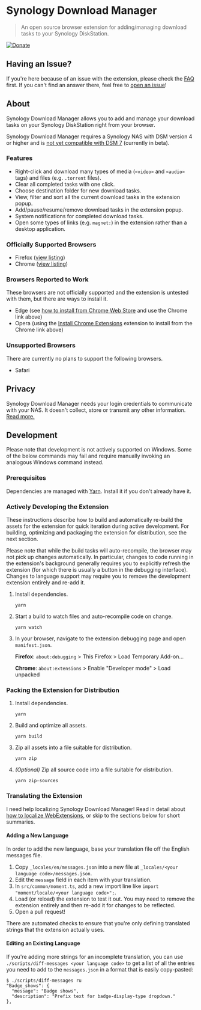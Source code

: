# Synology Download Manager

> An open source browser extension for adding/managing download tasks to your Synology DiskStation.

[![Donate](https://img.shields.io/badge/Donate%20$2-PayPal-brightgreen.svg)](https://paypal.me/downloadmanager/2)

## Having an Issue?

If you're here because of an issue with the extension, please check the [FAQ](./FAQ.md) first. If you can't find an answer there, feel free to [open an issue](https://github.com/seansfkelley/synology-download-manager/issues)!

## About

Synology Download Manager allows you to add and manage your download tasks on your Synology DiskStation right from your browser.

Synology Download Manager requires a Synology NAS with DSM version 4 or higher and is [not yet compatible with DSM 7](https://github.com/seansfkelley/synology-download-manager/issues/166) (currently in beta).

### Features

- Right-click and download many types of media (`<video>` and `<audio>` tags) and files (e.g. `.torrent` files).
- Clear all completed tasks with one click.
- Choose destination folder for new download tasks.
- View, filter and sort all the current download tasks in the extension popup.
- Add/pause/resume/remove download tasks in the extension popup.
- System notifications for completed download tasks.
- Open some types of links (e.g. `magnet:`) in the extension rather than a desktop application.

### Officially Supported Browsers

- Firefox ([view listing](https://addons.mozilla.org/en-US/firefox/addon/synology-download-manager/))
- Chrome ([view listing](https://chrome.google.com/webstore/detail/synology-download-manager/iaijiochiiocodhamehbpmdlobhgghgi))

### Browsers Reported to Work

These browsers are not officially supported and the extension is untested with them, but there are ways to install it.

- Edge (see [how to install from Chrome Web Store](https://support.microsoft.com/en-us/help/4538971/microsoft-edge-add-or-remove-extensions) and use the Chrome link above)
- Opera (using the [Install Chrome Extensions](https://addons.opera.com/en/extensions/details/install-chrome-extensions/) extension to install from the Chrome link above)

### Unsupported Browsers

There are currently no plans to support the following browsers.

- Safari

## Privacy

Synology Download Manager needs your login credentials to communicate with your NAS. It doesn't collect, store or transmit any other information. [Read more.](./PRIVACY.md)

## Development

Please note that development is not actively supported on Windows. Some of the below commands may fail and require manually invoking an analogous Windows command instead.

### Prerequisites

Dependencies are managed with [Yarn](https://github.com/yarnpkg/yarn). Install it if you don't already have it.

### Actively Developing the Extension

These instructions describe how to build and automatically re-build the assets for the extension for quick iteration during active development. For building, optimizing and packaging the extension for distribution, see the next section.

Please note that while the build tasks will auto-recompile, the browser may not pick up changes automatically. In particular, changes to code running in the extension's background generally requires you to explicitly refresh the extension (for which there is usually a button in the debugging interface). Changes to language support may require you to remove the development extension entirely and re-add it.

1. Install dependencies.

    ```
    yarn
    ```

2. Start a build to watch files and auto-recompile code on change.

    ```
    yarn watch
    ```

3. In your browser, navigate to the extension debugging page and open `manifest.json`.

    **Firefox**: `about:debugging` > This Firefox > Load Temporary Add-on...

    **Chrome**: `about:extensions` > Enable "Developer mode" > Load unpacked

### Packing the Extension for Distribution

1. Install dependencies.

    ```
    yarn
    ```

2. Build and optimize all assets.

    ```
    yarn build
    ```

3. Zip all assets into a file suitable for distribution.

    ```
    yarn zip
    ```

4. _(Optional)_ Zip all source code into a file suitable for distribution.

    ```
    yarn zip-sources
    ```

### Translating the Extension

I need help localizing Synology Download Manager! Read in detail about [how to localize WebExtensions](https://developer.mozilla.org/en-US/docs/Mozilla/Add-ons/WebExtensions/Internationalization), or skip to the sections below for short summaries.

#### Adding a New Language

In order to add the new language, base your translation file off the English messages file.

1. Copy `_locales/en/messages.json` into a new file at `_locales/<your language code>/messages.json`.
2. Edit the `message` field in each item with your translation.
3. In `src/common/moment.ts`, add a new import line like `import "moment/locale/<your language code>";`.
4. Load (or reload) the extension to test it out. You may need to remove the extension entirely and then re-add it for changes to be reflected.
5. Open a pull request!

There are automated checks to ensure that you're only defining translated strings that the extension actually uses.

#### Editing an Existing Language

If you're adding more strings for an incomplete translation, you can use `./scripts/diff-messages <your language code>` to get a list of all the entries you need to add to the `messages.json` in a format that is easily copy-pasted:

```
$ ./scripts/diff-messages ru
"Badge_shows": {
  "message": "Badge shows",
  "description": "Prefix text for badge-display-type dropdown."
},
```
